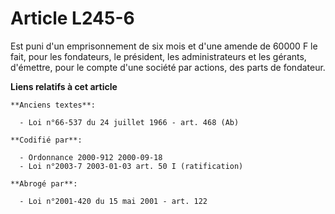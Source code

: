 # Article L245-6

Est puni d'un emprisonnement de six mois et d'une amende de 60000 F le fait, pour les fondateurs, le président, les
administrateurs et les gérants, d'émettre, pour le compte d'une société par actions, des parts de fondateur.

**Liens relatifs à cet article**

	**Anciens textes**:

	  - Loi n°66-537 du 24 juillet 1966 - art. 468 (Ab)

	**Codifié par**:

	  - Ordonnance 2000-912 2000-09-18
	  - Loi n°2003-7 2003-01-03 art. 50 I (ratification)

	**Abrogé par**:

	  - Loi n°2001-420 du 15 mai 2001 - art. 122
